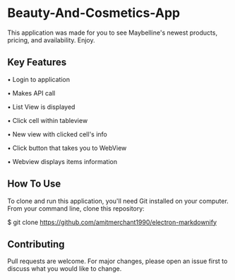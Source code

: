 # Beauty-And-Cosmetics-App

This application was made for you to see Maybelline's newest products, pricing, and availability. Enjoy.

## Key Features

• Login to application

• Makes API call 

• List View is displayed

• Click cell within tableview

• New view with clicked cell's info

• Click button that takes you to WebView

• Webview displays items information

## How To Use

To clone and run this application, you'll need Git installed on your computer. From your command line, clone this repository:

$ git clone https://github.com/amitmerchant1990/electron-markdownify


## Contributing

Pull requests are welcome. For major changes, please open an issue first
to discuss what you would like to change.

